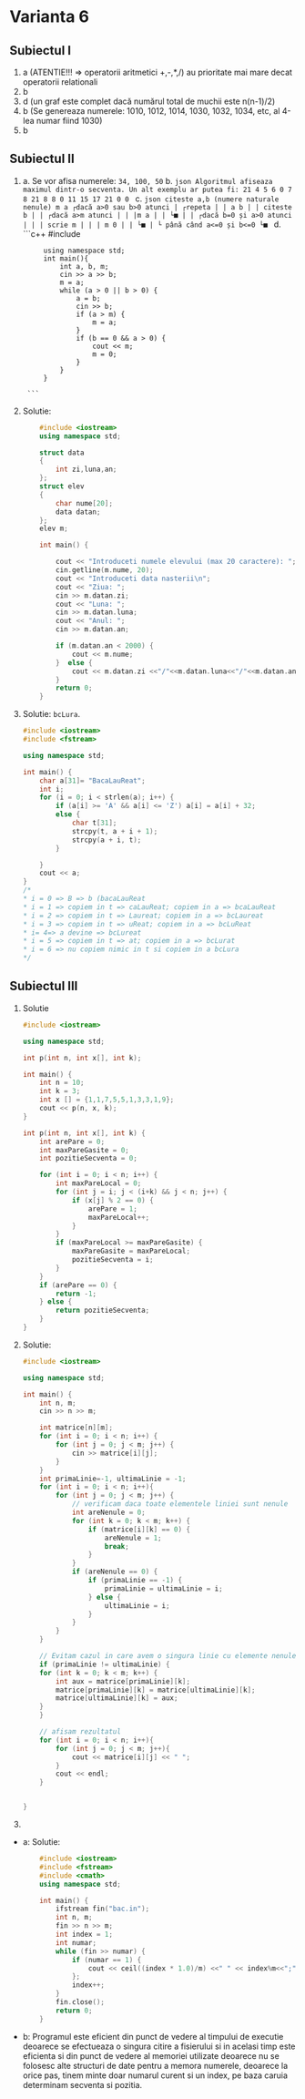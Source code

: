 # Varianta 6

## Subiectul I
1. a (ATENTIE!!! => operatorii aritmetici +,-,*,/) au prioritate mai mare decat operatorii relationali
2. b
3. d (un graf este complet dacă numărul total de muchii este n(n-1)/2)
4. b (Se genereaza numerele: 1010, 1012, 1014, 1030, 1032, 1034, etc, al 4-lea numar fiind 1030)
5. b
## Subiectul II
1. 
    a. Se vor afisa numerele: `34, 100, 50`
    b. 
        ```json
            Algoritmul afiseaza maximul dintr-o secventa.
            Un alt exemplu ar putea fi: 21 4 5 6 0 7 8 21 8 8 0 11 15 17 21 0 0
        ```
    c.
        ```json
            citeste a,b (numere naturale nenule)
            m a
            ┌dacă a>0 sau b>0 atunci
            | ┌repeta
            | | a b
            | | citeste b
            | | ┌dacă a>m atunci
            | | |m a
            | | └■
            | | ┌dacă b=0 și a>0 atunci
            | | | scrie m
            | | | m 0
            | | └■
            | └ până când a<=0 și b<=0
            └■
        ```
    d.
        ```c++
            #include <iostream>

            using namespace std;
            int main(){
                int a, b, m;
                cin >> a >> b;
                m = a;
                while (a > 0 || b > 0) {
                    a = b;
                    cin >> b;
                    if (a > m) {
                        m = a;
                    }
                    if (b == 0 && a > 0) {
                        cout << m;
                        m = 0;
                    }
                }
            }

        ```
2. Solutie:
    ```c++
        #include <iostream>
        using namespace std;

        struct data
        {
            int zi,luna,an;
        };
        struct elev
        {
            char nume[20];
            data datan;
        };
        elev m;

        int main() {

            cout << "Introduceti numele elevului (max 20 caractere): ";
            cin.getline(m.nume, 20);
            cout << "Introduceti data nasterii\n";
            cout << "Ziua: ";
            cin >> m.datan.zi;
            cout << "Luna: ";
            cin >> m.datan.luna;
            cout << "Anul: ";
            cin >> m.datan.an;

            if (m.datan.an < 2000) {
                cout << m.nume;
            }  else {
                cout << m.datan.zi <<"/"<<m.datan.luna<<"/"<<m.datan.an;
            }
            return 0;
        }

    ```
3. Solutie: `bcLura`.  
    ```c++
    #include <iostream>
    #include <fstream>

    using namespace std;

    int main() {
        char a[31]= "BacaLauReat";
        int i;
        for (i = 0; i < strlen(a); i++) {
            if (a[i] >= 'A' && a[i] <= 'Z') a[i] = a[i] + 32;
            else {
                char t[31];
                strcpy(t, a + i + 1);
                strcpy(a + i, t);
            }

        }
        cout << a;
    }
    /*
    * i = 0 => B => b (bacaLauReat
    * i = 1 => copiem in t => caLauReat; copiem in a => bcaLauReat
    * i = 2 => copiem in t => Laureat; copiem in a => bcLaureat
    * i = 3 => copiem in t => uReat; copiem in a => bcLuReat
    * i= 4=> a devine => bcLureat
    * i = 5 => copiem in t => at; copiem in a => bcLurat
    * i = 6 => nu copiem nimic in t si copiem in a bcLura
    */
    ```
## Subiectul III
1. Solutie
    ```c++
    #include <iostream>

    using namespace std;

    int p(int n, int x[], int k);

    int main() {
        int n = 10;
        int k = 3;
        int x [] = {1,1,7,5,5,1,3,3,1,9};
        cout << p(n, x, k);
    }

    int p(int n, int x[], int k) {
        int arePare = 0;
        int maxPareGasite = 0;
        int pozitieSecventa = 0;

        for (int i = 0; i < n; i++) {
            int maxPareLocal = 0;
            for (int j = i; j < (i+k) && j < n; j++) {
                if (x[j] % 2 == 0) {
                    arePare = 1;
                    maxPareLocal++;
                }
            }
            if (maxPareLocal >= maxPareGasite) {
                maxPareGasite = maxPareLocal;
                pozitieSecventa = i;
            }
        }
        if (arePare == 0) {
            return -1;
        } else {
            return pozitieSecventa;
        }
    }

    ```
2. Solutie:
    ```c++
    #include <iostream>

    using namespace std;

    int main() {
        int n, m;
        cin >> n >> m;

        int matrice[n][m];
        for (int i = 0; i < n; i++) {
            for (int j = 0; j < m; j++) {
                cin >> matrice[i][j];
            }
        }
        int primaLinie=-1, ultimaLinie = -1;
        for (int i = 0; i < n; i++){
            for (int j = 0; j < m; j++) {
                // verificam daca toate elementele liniei sunt nenule
                int areNenule = 0;
                for (int k = 0; k < m; k++) {
                    if (matrice[i][k] == 0) {
                        areNenule = 1;
                        break;
                    }
                }
                if (areNenule == 0) {
                    if (primaLinie == -1) {
                        primaLinie = ultimaLinie = i;
                    } else {
                        ultimaLinie = i;
                    }
                }
            }
        }

        // Evitam cazul in care avem o singura linie cu elemente nenule
        if (primaLinie != ultimaLinie) {
        for (int k = 0; k < m; k++) {
            int aux = matrice[primaLinie][k];
            matrice[primaLinie][k] = matrice[ultimaLinie][k];
            matrice[ultimaLinie][k] = aux;
        }
        }

        // afisam rezultatul
        for (int i = 0; i < n; i++){
            for (int j = 0; j < m; j++){
                cout << matrice[i][j] << " ";
            }
            cout << endl;
        }


    }

    ```
3.
- a: Solutie:
    ```c++
        #include <iostream>
        #include <fstream>
        #include <cmath>
        using namespace std;

        int main() {
            ifstream fin("bac.in");
            int n, m;
            fin >> n >> m;
            int index = 1;
            int numar;
            while (fin >> numar) {
                if (numar == 1) {
                    cout << ceil((index * 1.0)/m) <<" " << index%m<<";";
                };
                index++;
            }
            fin.close();
            return 0;
        }

    ```
- b: Programul este eficient din punct de vedere al timpului de executie deoarece se efectueaza o singura citire a fisierului si in acelasi timp este eficienta si din punct de vedere al memoriei utilizate deoarece nu se folosesc alte structuri de date pentru a memora numerele, deoarece la orice pas, tinem minte doar numarul curent si un index, pe baza caruia determinam secventa si pozitia.